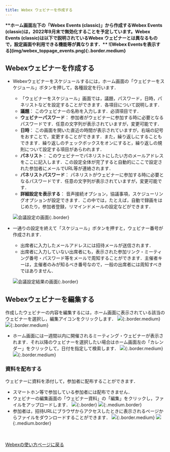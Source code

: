 ```yaml
---
title: Webex ウェビナーを作成する
---
```


<strong class="box">
**ホーム画面左下の「Webex Events (classic)」から作成するWebex Events (classic)は，2022年9月末で無効化することを予定しています。Webex Events (classic)は以下で説明されているWebex ウェビナーとは異なるもので，設定画面や利用できる機能等が異なります．**
![Webex Eventsを表示する](img/webex_toppage_events.png){:.border.medium}
</strong>

## Webexウェビナーを作成する

* Webexウェビナーをスケジュールするには，ホーム画面の「ウェビナーをスケジュール」ボタンを押して，各種設定を行います．
	* 「ウェビナーをスケジュール」画面では，議題，パスワード，日時，パネリストなどを設定することができます．各項目について説明します．
	* **議題**： このウェビナーの名称を入力します．必須項目です．
	* **ウェビナーパスワード**： 参加者がウェビナーに参加する時に必要となるパスワードです．任意の文字列が表示されていますが，変更可能です．
	* **日時**： この画面を開いた直近の時間が表示されていますが，右端の記号をおすことで，変更することができます．また，繰り返しにすることもできます．繰り返しのチェックボックスをオンにすると，繰り返しの規則について設定する項目があらわれます．
	* **パネリスト**： このウェビナーでパネリストにしたい方のメールアドレスをここに記入します．この設定全体が完了すると自動的にここで設定された参加者にメールでURL等が連絡されます．
	* **パネリストパスワード**： パネリストがウェビナーに参加する時に必要となるパスワードです．任意の文字列が表示されていますが，変更可能です．
	* **詳細設定を表示する**： 音声接続オプション，協議事項，スケジューリングオプションが設定できます．この中では，たとえば，自動で録画をはじめたり，参加者登録，リマインドメールの設定などができます．

	![会議設定の画面](img/webex_events_setting.png){:.border}

* 一通りの設定を終えて「スケジュール」ボタンを押すと，ウェビナー番号が作成されます．
	* 出席者に入力したメールアドレスには招待メールが送信されます．
	* 出席者に入力していない出席者にも，表示された参加リンク・ミーティング番号・パスワード等をメールで周知することができます．主催者キーは，主催者のみが知るべき番号なので，一般の出席者には周知すべきではありません．

	![会議設定結果の画面](img/webex_events_description.png){:.border}


## Webexウェビナーを編集する

作成したウェビナーの内容を編集するには，ホーム画面に表示されている該当のウェビナーを選択し，編集アイコンをクリックします．
![](img/webex_home_list_webinar.jpg){:.border.medium}
![](img/webex_edit_webinar.jpg){:.border.medium}
* ホーム画面には一週間以内に開催されるミーティング・ウェビナーが表示されます．それ以降のウェビナーを選択したい場合はホーム画面左の「カレンダー」をクリックして，日付を指定して検索します．
![](img/webex_home_calendar.jpg){:.border.medium}
![](img/webex_calendar.jpg){:.border.medium}

### 資料を配布する

ウェビナーに資料を添付して，参加者に配布することができます．
* スマートホン等で参加している参加者には配布できません．
* ウェビナーの編集画面の「ウェビナー資料」の「編集」をクリックし，ファイルをアップロードします．
![](img/webex_webinar_material_host1.png){:.border}
![](img/webex_webinar_material_host2.jpg){:.medium.border}
* 参加者は，招待URLにブラウザからアクセスしたときに表示されるページからファイルをダウンロードすることができます．
![](img/webex_webinar_material_attendee1.jpg){:.border.medium}
![](img/webex_webinar_material_attendee2.jpg){:.medium.border}

<!--
### メールの文面をカスタマイズする

Webexには，テンプレートの種別（ウェビナーへの招待，リマインダー等）ごとに3種類のテンプレートを保存しておくことができます．ウェビナーごとにこの3種類からテンプレートを選び，さらにそのウェビナー用に編集することができます．

#### アカウントのテンプレートを編集する

#### テンプレートを選択する

#### ウェビナー用に編集する
-->


<br>
<br>
<a href="index" target="_blank">Webexの使い方ページに戻る</a>
